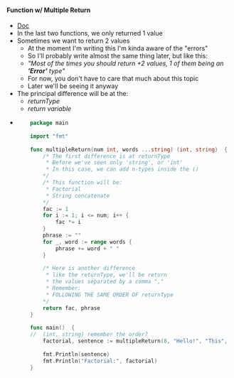 #### Function w/ Multiple Return
- [Doc](https://golang.org/doc/effective_go.html#multiple-returns)
- In the last two functions, we only returned 1 value
- Sometimes we want to return 2 values
    - At the moment I'm writing this I'm kinda aware of the "errors"
    - So I'll probably write almost the same thing later, but like this:
    - _"Most of the times you should return +2 values, 1 of them being an __'Error'__ type"_
    - For now, you don't have to care that much about this topic
    - Later we'll be seeing it anyway
- The principal difference will be at the:
    - _returnType_
    - _return variable_
-   ```go
        package main
        
        import "fmt"
        
        func multipleReturn(num int, words ...string) (int, string)  {
            /* The first difference is at returnType
             * Before we've seen only 'string', or 'int'
             * In this case, we can add n-types inside the ()
            */
            /* This function will be:
             * Factorial
             * String concatenate
            */
            fac := 1
            for i := 1; i <= num; i++ {
                fac *= i
            }
            phrase := ""
            for _, word := range words {
                phrase += word + " "
            }
        
            /* Here is another difference
             * like the returnType, we'll be return
             * the values separated by a comma ","
             * Remember:
             * FOLLOWING THE SAME ORDER OF returnType
            */
            return fac, phrase
        }
        
        func main()  {
        //  (int, string) remember the order?
            factorial, sentence := multipleReturn(8, "Hello!", "This", "is", "a", "multiple", "return", "function")
        
            fmt.Println(sentence)
            fmt.Println("Factorial:", factorial)
        }
    ```